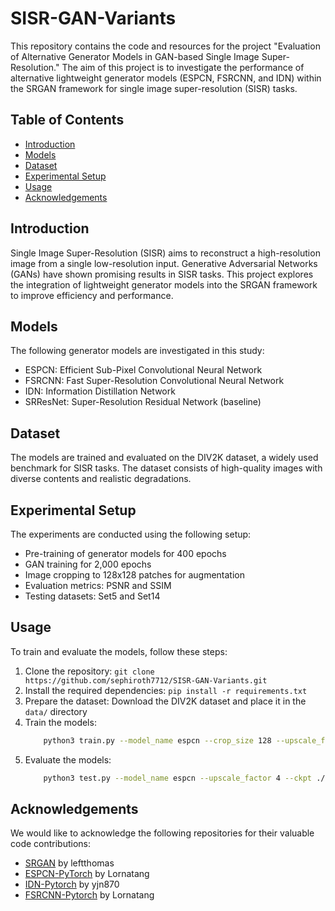 
# SISR-GAN-Variants

This repository contains the code and resources for the project "Evaluation of Alternative Generator Models in GAN-based Single Image Super-Resolution." The aim of this project is to investigate the performance of alternative lightweight generator models (ESPCN, FSRCNN, and IDN) within the SRGAN framework for single image super-resolution (SISR) tasks.

## Table of Contents
- [Introduction](#introduction)
- [Models](#models)
- [Dataset](#dataset)
- [Experimental Setup](#experimental-setup)
- [Usage](#usage)
- [Acknowledgements](#acknowledgements)

## Introduction
Single Image Super-Resolution (SISR) aims to reconstruct a high-resolution image from a single low-resolution input. Generative Adversarial Networks (GANs) have shown promising results in SISR tasks. This project explores the integration of lightweight generator models into the SRGAN framework to improve efficiency and performance.

## Models
The following generator models are investigated in this study:
- ESPCN: Efficient Sub-Pixel Convolutional Neural Network
- FSRCNN: Fast Super-Resolution Convolutional Neural Network
- IDN: Information Distillation Network
- SRResNet: Super-Resolution Residual Network (baseline)

## Dataset
The models are trained and evaluated on the DIV2K dataset, a widely used benchmark for SISR tasks. The dataset consists of high-quality images with diverse contents and realistic degradations.

## Experimental Setup
The experiments are conducted using the following setup:
- Pre-training of generator models for 400 epochs
- GAN training for 2,000 epochs
- Image cropping to 128x128 patches for augmentation
- Evaluation metrics: PSNR and SSIM
- Testing datasets: Set5 and Set14

## Usage
To train and evaluate the models, follow these steps:
1. Clone the repository: `git clone https://github.com/sephiroth7712/SISR-GAN-Variants.git`
2. Install the required dependencies: `pip install -r requirements.txt`
3. Prepare the dataset: Download the DIV2K dataset and place it in the `data/` directory
4. Train the models: 
	```bash
	    python3 train.py --model_name espcn --crop_size 128 --upscale_factor 4 --num_epochs 8000 --warmup_batches 5000
	```
5. Evaluate the models:
	```bash
		python3 test.py --model_name espcn --upscale_factor 4 --ckpt ./path/to/model/checkpoint.pth --image_name ./path/to/image.png
	```

## Acknowledgements
We would like to acknowledge the following repositories for their valuable code contributions:
- [SRGAN](https://github.com/leftthomas/SRGAN) by leftthomas
- [ESPCN-PyTorch](https://github.com/Lornatang/ESPCN-PyTorch) by Lornatang
- [IDN-Pytorch](https://github.com/yjn870/IDN-pytorch) by yjn870
- [FSRCNN-Pytorch](https://github.com/Lornatang/FSRCNN-PyTorch) by Lornatang

